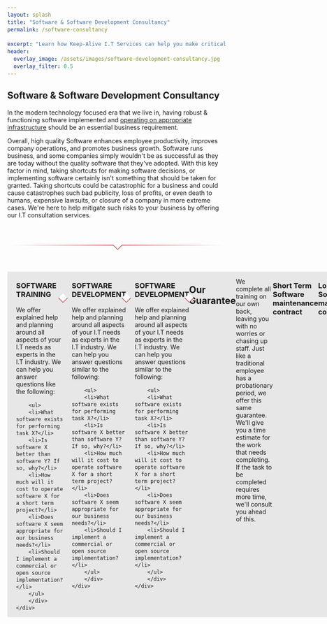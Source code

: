 ```yaml
---
layout: splash
title: "Software & Software Development Consultancy"
permalink: /software-consultancy

excerpt: "Learn how Keep-Alive I.T Services can help you make critical I.T Software decisions and develop bespoke Software solutions for your business."
header:
  overlay_image: /assets/images/software-development-consultancy.jpg
  overlay_filter: 0.5 
---
```


## Software & Software Development Consultancy
In the modern technology focused era that we live in, having robust & functioning software implemented and [operating on appropriate infrastructure](/it-operations-consultancy) should be an essential business requirement. 

Overall, high quality Software enhances employee productivity, improves company operations, and promotes business growth. Software runs business, and some companies simply wouldn't be as successful as they are today without the quality software that they've adopted. With this key factor in mind, taking shortcuts for making software decisions, or implementing software certainly isn't something that should be taken for granted. Taking shortcuts could be catastrophic for a business and could cause catastrophes such bad publicity, loss of profits, or even death to humans, expensive lawsuits, or closure of a company in more extreme cases. We're here to help mitigate such risks to your business by offering our I.T consultation services. 

<style>
.divider
{
	position: relative;
	margin: 60px 0;
	height: 1px;
}

.div-transparent:before
{
	content: "";
	position: absolute;
	top: 0;
	left: 2%;
	right: 2%;
	width: 96%;
	height: 1px;
	background-image: linear-gradient(to right, transparent, rgb(170,0,0), transparent);
}

.div-arrow-down:after
{
	content: "";
	position: absolute;
	z-index: 1;
	top: -7px;
	left: calc(50% - 7px);
	width: 14px;
	height: 14px;
	transform: rotate(45deg);
	background-color: white;
	border-bottom: 1px solid rgb(170,0,0);
	border-right: 1px solid rgb(170,0,0);
}
</style>

<div class="divider div-transparent div-arrow-down"></div>

<div>
</div>

<div style="display:flex;background: #e7e7e7;">
    <div style="display: flex; flex: 1 1 0%; flex-flow: row nowrap; place-content: stretch flex-start; align-items: stretch;">
        <div style="width: 20%; flex-grow: 1; flex-shrink: 1; margin: 0 20px 0 0;">
        <img src="/assets/images/icons/software-training.png" style="height:200px;width: 200px; margin: 0 auto;">
    </div>
    <div style="width: 80%; flex-grow: 1; flex-shrink: 1;">
        <h3>SOFTWARE TRAINING</h3>
        <p>We offer explained help and planning around all aspects of your I.T needs as experts in the I.T industry. We can help you answer questions like the following:</p>
        
        <ul>
        <li>What software exists for performing task X?</li>
        <li>Is software X better than software Y? If so, why?</li>
        <li>How much will it cost to operate software X for a short term project?</li>
        <li>Does software X seem appropriate for our business needs?</li>
        <li>Should I implement a commercial or open source implementation?</li>
        </ul>
        </div>
    </div>
</div>

<div class="divider div-transparent div-arrow-down"></div>

<div style="display:flex;background: #e7e7e7;">
    <div style="display: flex; flex: 1 1 0%; flex-flow: row nowrap; place-content: stretch flex-start; align-items: stretch;">
        <div style="width: 20%; flex-grow: 1; flex-shrink: 1; margin: 0 20px 0 0;">
        <img src="/assets/images/icons/programmer.png" style="height:auto;width: auto; margin: 0 auto;">
    </div>
    <div style="width: 80%; flex-grow: 1; flex-shrink: 1;">
        <h3>SOFTWARE DEVELOPMENT</h3>
        <p>We offer explained help and planning around all aspects of your I.T needs as experts in the I.T industry. We can help you answer questions similar to the following:</p>
        
        <ul>
        <li>What software exists for performing task X?</li>
        <li>Is software X better than software Y? If so, why?</li>
        <li>How much will it cost to operate software X for a short term project?</li>
        <li>Does software X seem appropriate for our business needs?</li>
        <li>Should I implement a commercial or open source implementation?</li>
        </ul>
        </div>
    </div>
</div>

<div class="divider div-transparent div-arrow-down"></div>

<div style="display:flex;height:400px;background: #e7e7e7;">
    <div style="display: flex; flex: 1 1 0%; flex-flow: row nowrap; place-content: stretch flex-start; align-items: stretch;">
        <div style="width: 20%; flex-grow: 1; flex-shrink: 1; margin: 0 20px 0 0;">
        <img src="/assets/images/icons/programmer.png" style="height:200px;width: 200px; margin: 0 auto;">
    </div>
    <div style="width: 80%; flex-grow: 1; flex-shrink: 1;">
        <h3>SOFTWARE DEVELOPMENT</h3>
        <p>We offer explained help and planning around all aspects of your I.T needs as experts in the I.T industry. We can help you answer questions similar to the following:</p>
        
        <ul>
        <li>What software exists for performing task X?</li>
        <li>Is software X better than software Y? If so, why?</li>
        <li>How much will it cost to operate software X for a short term project?</li>
        <li>Does software X seem appropriate for our business needs?</li>
        <li>Should I implement a commercial or open source implementation?</li>
        </ul>
        </div>
    </div>
</div>

<div class="divider div-transparent div-arrow-down"></div>


## Our Guarantee
We complete all training on our own back, leaving you with no worries or chasing up staff. Just like a traditional employee has a probationary period, we offer this same guarantee. 
We'll give you a time estimate for the work that needs completing. If the task to be completed requires more time, we'll consult you ahead of this.

### Short Term Software maintenance contract


### Long Term Software maintenance contract
There may come a time when you know a current employee will be away from work for some time due to planned absence, or maternity leave. This can leave managers or directors in a complex situation as it means they need to start hiring for new employees.

### Bespoke in-house software solutions built around your business requirements

### Technical documentation and team training

### How Keep-Alive I.T’s Software Consultancy services can benefit your business

Whether you're looking for a drop-in developer for your team to cover instances such as sickness, or maternity, we are able to 

We provide software consultancy solutions for the following programming languages:

- PHP Software Development
- C# Software Development
- Java Software Development
- Python Software Development

Script creation
- Bash
- Powershell

Workflow



How to stop 


We understand object composition by implementing common design patterns



- Authentication & Authorisation
- Auction Software
- Dating Script
- Affiliate Software
- Cloud Computing
- Classified Script
- Social Media Script
- Portal Development
- Marketplace Software
- Social Network Software
- Travel Booking Software
- Hotel Reservation System
- Payment Gateway Integration
- Travel Management Software
- Freelancer Software
- Surveying Software

Calendars
Communication Tools
Content Management
Database Abstractions
eCommerce
Forms
Images and Media
Membership or Authentication Tools
Project Management Tools
Ratings and Charts
Shopping Carts
Social Networking


{% include industry-consultation.md %}